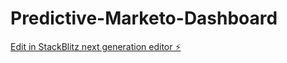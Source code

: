 # Predictive-Marketo-Dashboard

[Edit in StackBlitz next generation editor ⚡️](https://stackblitz.com/~/github.com/apogeeai/Predictive-Marketo-Dashboard)
